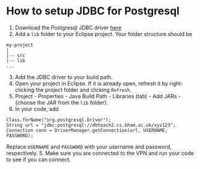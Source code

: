 How to setup JDBC for Postgresql
================================
1. Download the Postgresql JDBC driver [here][driver-link]
2. Add a `lib` folder to your Eclipse project. Your folder structure should be  
  ```
  my-project
  |
  |-- src
  |-- lib
  ...
  ```
3. Add the JDBC driver to your build path.
  1. Open your project in Eclipse. If it is already open, refresh it by right-clicking the project folder and clicking `Refresh`.
  2. Project - Properties - Java Build Path - Libraries (tab) - Add JARs - {choose the JAR from the `lib` folder}.
4. In your code, add  
  ```
  Class.forName("org.postgresql.Driver");
  String url = "jdbc:postgresql://dbteach2.cs.bham.ac.uk/xyz123";
  Connection conn = DriverManager.getConnection(url, USERNAME, PASSWORD);
  ```
  Replace `USERNAME` and `PASSWORD` with your username and password, respectively.
5. Make sure you are connected to the VPN and run your code to see if you can connect.

[driver-link]: https://jdbc.postgresql.org/download.html

